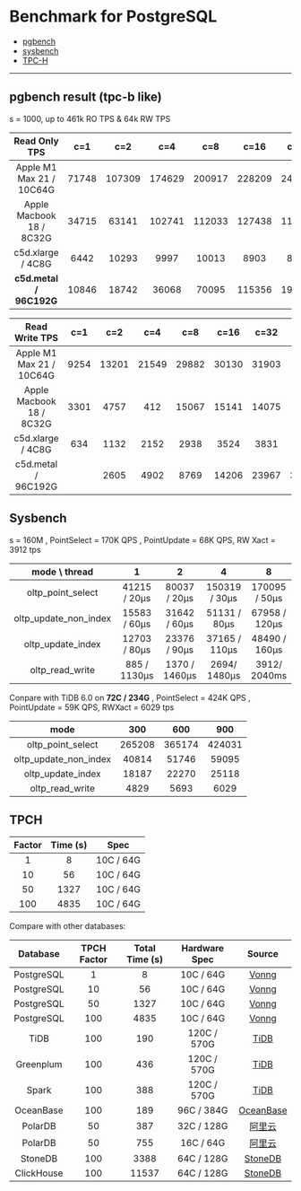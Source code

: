 # Benchmark for PostgreSQL

* [pgbench](tpcb/)
* [sysbench](tpcc/)
* [TPC-H](tpch/)

----------------------

## pgbench result (tpc-b like)

s = 1000, up to 461k RO TPS & 64k RW TPS

|      Read Only TPS       |  c=1  |  c=2   |  c=4   |  c=8   |  c=16  |  c=32  |  c=64  | c=128  | c=256  |
|:------------------------:| :---: | :----: | :----: | :----: | :----: | :----: | :----: | :----: | :----: |
| Apple M1 Max 21 / 10C64G | 71748 | 107309 | 174629 | 200917 | 228209 | 240841 |        |        |        |
| Apple Macbook 18 / 8C32G | 34715 | 63141  | 102741 | 112033 | 127438 | 113870 |        |        |        |
|    c5d.xlarge / 4C8G     | 6442  | 10293  |  9997  | 10013  |  8903  |  8467  |        |        |        |
| **c5d.metal / 96C192G**  | 10846 | 18742  | 36068  | 70095  | 115356 | 193105 | 383509 | 419351 | 461083 |

|      Read Write TPS       | c=1  |  c=2  |  c=4  |  c=8  | c=16  | c=32  | c=64  | c=128 | c=192 |
| :----------------------: | :--: | :---: | :---: | :---: | :---: | :---: | ----- | ----- | ----- |
| Apple M1 Max 21 / 10C64G | 9254 | 13201 | 21549 | 29882 | 30130 | 31903 |       |       |       |
| Apple Macbook 18 / 8C32G | 3301 | 4757  |  412  | 15067 | 15141 | 14075 |       |       |       |
|    c5d.xlarge / 4C8G     | 634  | 1132  | 2152  | 2938  | 3524  | 3831  |       |       |       |
|   c5d.metal / 96C192G    |      | 2605  | 4902  | 8769  | 14206 | 23967 | 39510 | 58939 | 63866 |


## Sysbench

s = 160M , PointSelect = 170K QPS , PointUpdate = 68K QPS, RW Xact = 3912 tps


|     mode \ thread     |      1       |      2       |       4       |       8       |
| :-------------------: |:------------:| :----------: | :-----------: | :-----------: |
|   oltp_point_select   | 41215 / 20µs | 80037 / 20µs | 150319 / 30µs | 170095 / 50µs |
| oltp_update_non_index | 15583 / 60µs |  31642 / 60µs | 51131 / 80µs |  67958 / 120µs  |
|   oltp_update_index   | 12703 / 80µs |  23376 / 90µs  | 37165 / 110µs | 48490 / 160µs  |
|    oltp_read_write    | 885 / 1130µs | 1370 / 1460µs | 2694/ 1480µs  | 3912/ 2040ms  |


Conpare with TiDB 6.0 on **72C / 234G** , PointSelect = 424K QPS , PointUpdate = 59K QPS, RWXact = 6029 tps

|         mode          |  300   |  600   |  900   |
| :-------------------: | :----: | :----: | :----: |
|   oltp_point_select   | 265208 | 365174 | 424031 |
| oltp_update_non_index | 40814  | 51746  | 59095  |
|   oltp_update_index   | 18187  | 22270  | 25118  |
|    oltp_read_write    |  4829  |  5693  |  6029  |



## TPCH

| Factor    | Time (s) |  Spec       |
| :-------: | :-------: | :---------: |
|     1     |     8     |  10C / 64G  |
|    10     |    56     |  10C / 64G  |
|    50     |   1327    |  10C / 64G  |
|    100    |   4835    |  10C / 64G  |

Compare with other databases:

|  Database  | TPCH Factor | Total Time (s) | Hardware Spec |                            Source                            |
| :--------: | :---------: | :------------: | :-----------: | :----------------------------------------------------------: |
| PostgreSQL |      1      |       8        |   10C / 64G   |           [Vonng](https://github.com/Vonng/pgtpc)            |
| PostgreSQL |     10      |       56       |   10C / 64G   |           [Vonng](https://github.com/Vonng/pgtpc)            |
| PostgreSQL |     50      |      1327      |   10C / 64G   |           [Vonng](https://github.com/Vonng/pgtpc)            |
| PostgreSQL |     100     |      4835      |   10C / 64G   |           [Vonng](https://github.com/Vonng/pgtpc)            |
|    TiDB    |     100     |      190       |  120C / 570G  | [TiDB](https://docs.pingcap.com/zh/tidb/v5.2/v5.2-performance-benchmarking-with-tpch) |
| Greenplum  |     100     |      436       |  120C / 570G  | [TiDB](https://docs.pingcap.com/zh/tidb/v5.2/v5.2-performance-benchmarking-with-tpch) |
|   Spark    |     100     |      388       |  120C / 570G  | [TiDB](https://docs.pingcap.com/zh/tidb/v5.2/v5.2-performance-benchmarking-with-tpch) |
| OceanBase  |     100     |      189       |  96C / 384G   | [OceanBase](https://open.oceanbase.com/docs/community/oceanbase-database/V3.1.0/wtu4kv) |
|  PolarDB   |     50      |      387       |  32C / 128G   | [阿里云](https://static-aliyun-doc.oss-cn-hangzhou.aliyuncs.com/download%2Fpdf%2F59748%2F%25E6%2580%25A7%25E8%2583%25BD%25E7%2599%25BD%25E7%259A%25AE%25E4%25B9%25A6_cn_zh-CN.pdf) |
|  PolarDB   |     50      |      755       |   16C / 64G   | [阿里云](https://static-aliyun-doc.oss-cn-hangzhou.aliyuncs.com/download%2Fpdf%2F59748%2F%25E6%2580%25A7%25E8%2583%25BD%25E7%2599%25BD%25E7%259A%25AE%25E4%25B9%25A6_cn_zh-CN.pdf) |
|  StoneDB   |     100     |      3388      |  64C / 128G   | [StoneDB](https://stonedb.io/docs/performance-tuning/performance-tests/OLAP/tcph-test-report) |
| ClickHouse |     100     |     11537      |  64C / 128G   | [StoneDB](https://stonedb.io/docs/performance-tuning/performance-tests/OLAP/tcph-test-report) |